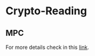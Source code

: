 # Crypto-Reading

## MPC

For more details check in this [link](https://github.com/arupmondal-cs/awesome-mpc). 
